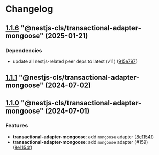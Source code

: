 # Changelog

<!-- MONODEPLOY:BELOW -->

## [1.1.6](https://github.com/Papooch/nestjs-cls/compare/@nestjs-cls/transactional-adapter-mongoose@1.1.5...@nestjs-cls/transactional-adapter-mongoose@1.1.6) "@nestjs-cls/transactional-adapter-mongoose" (2025-01-21)<a name="1.1.6"></a>

### Dependencies

* update all nestjs-related peer deps to latest (v11) ([915e797](https://github.com/Papooch/nestjs-cls/commits/915e797))




## [1.1.1](https://github.com/Papooch/nestjs-cls/compare/@nestjs-cls/transactional-adapter-mongoose@1.1.0...@nestjs-cls/transactional-adapter-mongoose@1.1.1) "@nestjs-cls/transactional-adapter-mongoose" (2024-07-02)<a name="1.1.1"></a>



## [1.1.0](https://github.com/Papooch/nestjs-cls/compare/@nestjs-cls/transactional-adapter-mongoose@1.0.0...@nestjs-cls/transactional-adapter-mongoose@1.1.0) "@nestjs-cls/transactional-adapter-mongoose" (2024-07-01)<a name="1.1.0"></a>

### Features

* **transactional-adapter-mongoose**: add `mongoose` adapter ([8e1154f](https://github.com/Papooch/nestjs-cls/commits/8e1154f))
* **transactional-adapter-mongoose**: add `mongoose` adapter (#159) ([8e1154f](https://github.com/Papooch/nestjs-cls/commits/8e1154f))


